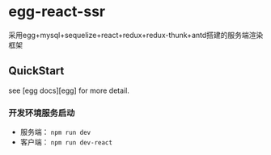 # egg-react-ssr

采用egg+mysql+sequelize+react+redux+redux-thunk+antd搭建的服务端渲染框架

## QuickStart

<!-- add docs here for user -->

see [egg docs][egg] for more detail.

### 开发环境服务启动
- 服务端： `npm run dev`
- 客户端： `npm run dev-react`
